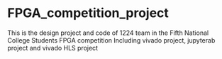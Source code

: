# FPGA_competition_project
This is the design project and code of 1224 team in the Fifth National College Students FPGA competition
Including vivado project, jupyterab project and vivado HLS project
